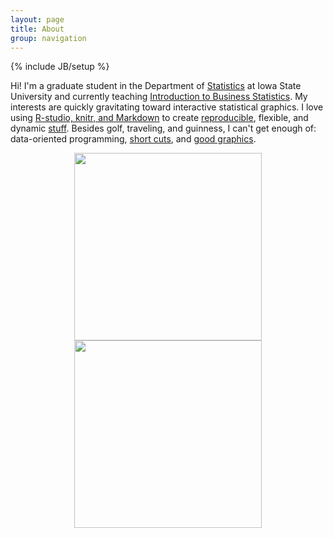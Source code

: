 ```yaml
---
layout: page
title: About
group: navigation
---
```

{% include JB/setup %}

Hi! I'm a graduate student in the Department of [Statistics](http://www.stat.iastate.edu) at Iowa State University and currently teaching [Introduction to Business Statistics](http://www.registrar.iastate.edu/catalog/2009-11/courses/stat.html#200). My interests are quickly gravitating toward interactive statistical graphics. I love using [R-studio, knitr, and Markdown](http://rstudio.org/docs/authoring/using_markdown) to create [reproducible](http://en.wikipedia.org/wiki/Open_research_computation#Reproducibility_and_open_research_computing), flexible, and dynamic [stuff](http://cpsievert.github.com/pitchRx/demo). Besides golf, traveling, and guinness, I can't get enough of: data-oriented programming, [short cuts](http://plyr.had.co.nz/), and [good graphics](http://d3js.org/).

<div align="center">
    <a href="http://imgur.com/RxynA"><img src="http://i.imgur.com/RxynA.jpg" width="300"/></a><a href="http://imgur.com/lSvKY"><img src="http://i.imgur.com/lSvKY.jpg" width="300" /></a>
</div>